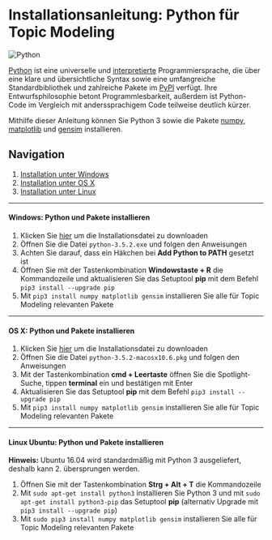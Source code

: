 # Installationsanleitung: Python für Topic Modeling
![Python](https://upload.wikimedia.org/wikipedia/commons/f/f8/Python_logo_and_wordmark.svg)

[Python](https://www.python.org) ist eine universelle und [interpretierte](https://de.wikipedia.org/wiki/Interpreter) Programmiersprache, die über eine klare und übersichtliche Syntax sowie eine umfangreiche Standardbibliothek und zahlreiche Pakete im [PyPI](https://pypi.python.org/pypi) verfügt. Ihre Entwurfsphilosophie betont Programmlesbarkeit, außerdem ist Python-Code im Vergleich mit anderssprachigem Code teilweise deutlich kürzer.

Mithilfe dieser Anleitung können Sie Python 3 sowie die Pakete [numpy](http://www.numpy.org), [matplotlib](http://matplotlib.org) und [gensim](https://radimrehurek.com/gensim/) installieren.

## Navigation
1. [Installation unter Windows](#windows-python-und-pakete-installieren)
2. [Installation unter OS X](#os-x-python-und-pakete-installieren)
3. [Installation unter Linux](#linux-ubuntu-python-und-pakete-installieren)

***

#### Windows: Python und Pakete installieren
1. Klicken Sie [hier](https://www.python.org/ftp/python/3.5.2/python-3.5.2-amd64.exe) um die Installationsdatei zu downloaden
2. Öffnen Sie die Datei `python-3.5.2.exe` und folgen den Anweisungen
3. Achten Sie darauf, dass ein Häkchen bei **Add Python to PATH** gesetzt ist  
4. Öffnen Sie mit der Tastenkombination **Windowstaste + R** die Kommandozeile und aktualisieren Sie das Setuptool **pip** mit dem Befehl `pip3 install --upgrade pip`
5. Mit `pip3 install numpy matplotlib gensim` installieren Sie alle für Topic Modeling relevanten Pakete

***

#### OS X: Python und Pakete installieren
1. Klicken Sie [hier](https://www.python.org/ftp/python/3.5.2/python-3.5.2-macosx10.6.pkg) um die Installationsdatei zu downloaden
2. Öffnen Sie die Datei `python-3.5.2-macosx10.6.pkg` und folgen den Anweisungen
3. Mit der Tastenkombination **cmd + Leertaste** öffnen Sie die Spotlight-Suche, tippen **terminal** ein und bestätigen mit Enter
4. Aktualisieren Sie das Setuptool **pip** mit dem Befehl `pip3 install --upgrade pip`
4. Mit `pip3 install numpy matplotlib gensim` installieren Sie alle für Topic Modeling relevanten Pakete

***

#### Linux Ubuntu: Python und Pakete installieren
**Hinweis:** Ubuntu 16.04 wird standardmäßig mit Python 3 ausgeliefert, deshalb kann 2. übersprungen werden.

1. Öffnen Sie mit der Tastenkombination **Strg + Alt + T** die Kommandozeile
2. Mit `sudo apt-get install python3` installieren Sie Python 3 und mit `sudo apt-get install python3-pip` das Setuptool **pip** (alternativ Upgrade mit `pip3 install --upgrade pip`)
4. Mit `sudo pip3 install numpy matplotlib gensim` installieren Sie alle für Topic Modeling relevanten Pakete
